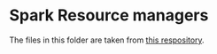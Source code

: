 # Spark Resource managers

The files in this folder are taken from [this respository](https://github.com/kubernetes/examples/tree/master/staging/spark).
